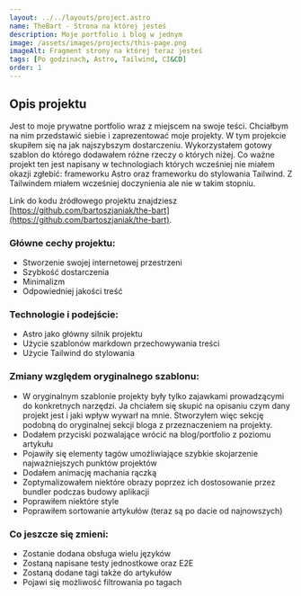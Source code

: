 ```yaml
---
layout: ../../layouts/project.astro
name: TheBart - Strona na której jesteś
description: Moje portfolio i blog w jednym
image: /assets/images/projects/this-page.png
imageAlt: Fragment strony na której teraz jesteś
tags: [Po godzinach, Astro, Tailwind, CI&CD]
order: 1
---
```


## Opis projektu

Jest to moje prywatne portfolio wraz z miejscem na swoje teści. Chciałbym na nim przedstawić siebie i zaprezentować moje projekty. W tym projekcie skupiłem się na jak najszybszym dostarczeniu. Wykorzystałem gotowy szablon do którego dodawałem różne rzeczy o których niżej. Co ważne projekt ten jest napisany w technologiach których wcześniej nie miałem okazji zgłebić: frameworku Astro oraz frameworku do stylowania Tailwind. Z Tailwindem miałem wcześniej doczynienia ale nie w takim stopniu.

Link do kodu źródłowego projektu znajdziesz [https://github.com/bartoszjaniak/the-bart](https://github.com/bartoszjaniak/the-bart).

### Główne cechy projektu:

- Stworzenie swojej internetowej przestrzeni
- Szybkość dostarczenia
- Minimalizm
- Odpowiedniej jakości treść

### Technologie i podejście:

- Astro jako główny silnik projektu
- Użycie szablonów markdown przechowywania treści
- Użycie Tailwind do stylowania

### Zmiany względem oryginalnego szablonu:

- W oryginalnym szablonie projekty były tylko zajawkami prowadzącymi do konkretnych narzędzi. Ja chciałem się skupić na opisaniu czym dany projekt jest i jaki wpływ wywarł na mnie. Stworzyłem więc sekcję podobną do oryginalnej sekcji bloga z przeznaczeniem na projekty.
- Dodałem przyciski pozwalające wrócić na blog/portfolio z poziomu artykułu
- Pojawiły się elementy tagów umożliwiające szybkie skojarzenie najważniejszych punktów projektów
- Dodałem animację machania rączką
- Zoptymalizowałem niektóre obrazy poprzez ich dostosowanie przez bundler podczas budowy aplikacji
- Poprawiłem niektóre style
- Poprawiłem sortowanie artykułów (teraz są po dacie od najnowszych)

### Co jeszcze się zmieni:

- Zostanie dodana obsługa wielu języków
- Zostaną napisane testy jednostkowe oraz E2E
- Zostaną dodane tagi także do artykułów
- Pojawi się możliwość filtrowania po tagach
